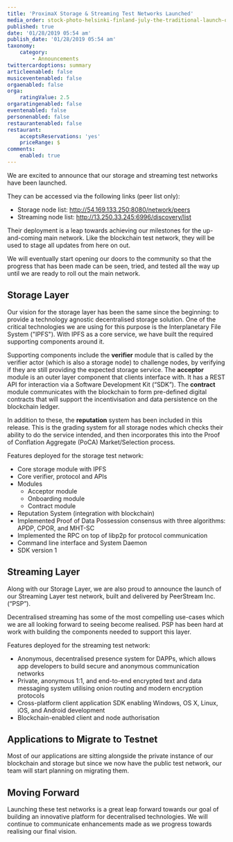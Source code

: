 ```yaml
---
title: 'ProximaX Storage & Streaming Test Networks Launched'
media_order: stock-photo-helsinki-finland-july-the-traditional-launch-of-the-hot-air-balloon-in-a-city-park-next-to-129321458.jpg
published: true
date: '01/28/2019 05:54 am'
publish_date: '01/28/2019 05:54 am'
taxonomy:
    category:
        - Announcements
twittercardoptions: summary
articleenabled: false
musiceventenabled: false
orgaenabled: false
orga:
    ratingValue: 2.5
orgaratingenabled: false
eventenabled: false
personenabled: false
restaurantenabled: false
restaurant:
    acceptsReservations: 'yes'
    priceRange: $
comments:
    enabled: true
---
```


We are excited to announce that our storage and streaming test networks have been launched. 

They can be accessed via the following links (peer list only):
* Storage node list: http://54.169.133.250:8080/network/peers 
* Streaming node list: http://13.250.33.245:6996/discovery/list

Their deployment is a leap towards achieving our milestones for the up-and-coming main network. Like the blockchain test network, they will be used to stage all updates from here on out.

We will eventually start opening our doors to the community so that the progress that has been made can be seen, tried, and tested all the way up until we are ready to roll out the main network. 
 
## Storage Layer

Our vision for the storage layer has been the same since the beginning: to provide a technology agnostic decentralised storage solution. One of the critical technologies we are using for this purpose is the Interplanetary File System ("IPFS").  With IPFS as a core service, we have built the required supporting components around it.

Supporting components include the **verifier** module that is called by the verifier actor (which is also a storage node) to challenge nodes, by verifying if they are still providing the expected storage service. The **acceptor** module is an outer layer component that clients interface with. It has a REST API for interaction via a Software Development Kit (“SDK”). The **contract** module communicates with the blockchain to form pre-defined digital contracts that will support the incentivisation and data persistence on the blockchain ledger.

In addition to these, the **reputation** system has been included in this release. This is the grading system for all storage nodes which checks their ability to do the service intended, and then incorporates this into the Proof of Conflation Aggregate (PoCA) Market/Selection process.

Features deployed for the storage test network:

* Core storage module with IPFS
* Core verifier, protocol and APIs
* Modules
    * Acceptor module
    * Onboarding module
    * Contract module
* Reputation System (integration with blockchain)
* Implemented Proof of Data Possession consensus with three algorithms: APDP, CPOR, and MHT-SC
* Implemented the RPC on top of libp2p for protocol communication
* Command line interface and System Daemon
* SDK version 1


## Streaming Layer

Along with our Storage Layer, we are also proud to announce the launch of our Streaming Layer test network, built and delivered by PeerStream Inc. (“PSP”).

Decentralised streaming has some of the most compelling use-cases which we are all looking forward to seeing become realised.   PSP has been hard at work with building the components needed to support this layer.

Features deployed for the streaming test network:

* Anonymous, decentralised presence system for DAPPs, which allows app developers to build secure and anonymous communication networks
* Private, anonymous 1:1, and end-to-end encrypted text and data messaging system utilising onion routing and modern encryption protocols
* Cross-platform client application SDK enabling Windows, OS X, Linux, iOS, and Android development
* Blockchain-enabled client and node authorisation

## Applications to Migrate to Testnet
Most of our applications are sitting alongside the private instance of our blockchain and storage but since we now have the public test network, our team will start planning on migrating them. 

## Moving Forward

Launching these test networks is a great leap forward towards our goal of building an innovative platform for decentralised technologies. We will continue to communicate enhancements made as we progress towards realising our final vision.
